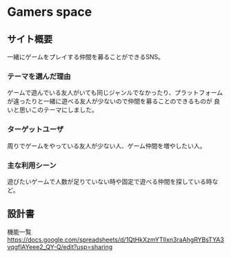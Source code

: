 # Gamers space

## サイト概要
一緒にゲームをプレイする仲間を募ることができるSNS。

### テーマを選んだ理由
ゲームで遊んでいる友人がいても同じジャンルでなかったり、プラットフォームが違ったりと一緒に遊べる友人が少ないので仲間を募ることのできるものが
良いと思いこのテーマにしました。

### ターゲットユーザ
周りでゲームをやっている友人が少ない人、ゲーム仲間を増やしたい人。

### 主な利用シーン
遊びたいゲームで人数が足りていない時や固定で遊べる仲間を探している時など。

## 設計書
機能一覧
<https://docs.google.com/spreadsheets/d/1QtHkXzmYTIlxn3raAhgRYBsTYA3vqgflAYeee2_QY-Q/edit?usp=sharing>